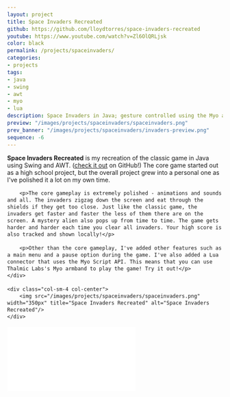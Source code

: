 ```yaml
---
layout: project
title: Space Invaders Recreated
github: https://github.com/lloydtorres/space-invaders-recreated
youtube: https://www.youtube.com/watch?v=Zl6OlQRLjsk
color: black
permalink: /projects/spaceinvaders/
categories:
- projects
tags:
- java
- swing
- awt
- myo
- lua
description: Space Invaders in Java; gesture controlled using the Myo armband and a Lua connector.
preview: "/images/projects/spaceinvaders/spaceinvaders.png"
prev_banner: "/images/projects/spaceinvaders/invaders-preview.png"
sequence: -6
---
```


<div class="row">
    <div class="col-sm-8">
        <p><strong>Space Invaders Recreated</strong> is my recreation of the classic game in Java using Swing and AWT. (<a href="https://github.com/lloydtorres/space-invaders-recreated">check it out</a> on GitHub!) The core game started out as a high school project, but the overall project grew into a personal one as I've polished it a lot on my own time.</p>

        <p>The core gameplay is extremely polished - animations and sounds and all. The invaders zigzag down the screen and eat through the shields if they get too close. Just like the classic game, the invaders get faster and faster the less of them there are on the screen. A mystery alien also pops up from time to time. The game gets harder and harder each time you clear all invaders. Your high score is also tracked and shown locally!</p>

        <p>Other than the core gameplay, I've added other features such as a main menu and a pause option during the game. I've also added a Lua connector that uses the Myo Script API. This means that you can use Thalmic Labs's Myo armband to play the game! Try it out!</p>
    </div>

    <div class="col-sm-4 col-center">
        <img src="/images/projects/spaceinvaders/spaceinvaders.png" width="350px" title="Space Invaders Recreated" alt="Space Invaders Recreated"/>
    </div>
</div>

<div class="embed-responsive embed-responsive-16by9 col-center" style="margin-top: 17px;">
    <iframe src="//www.youtube.com/embed/Zl6OlQRLjsk" frameborder="0" allowfullscreen></iframe>
</div>

